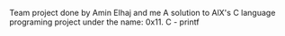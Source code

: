 Team project done by Amin Elhaj and me
A solution to AlX's C language programing project under the name: 0x11. C - printf